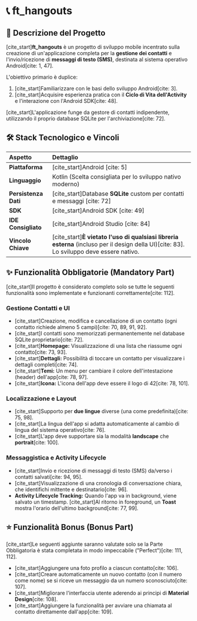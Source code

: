 # 📞 ft_hangouts

## 📝 Descrizione del Progetto

[cite_start]**ft_hangouts** è un progetto di sviluppo mobile incentrato sulla creazione di un'applicazione completa per la **gestione dei contatti** e l'invio/ricezione di **messaggi di testo (SMS)**, destinata al sistema operativo Android[cite: 1, 47].

L'obiettivo primario è duplice:
1.  [cite_start]Familiarizzare con le basi dello sviluppo Android[cite: 3].
2.  [cite_start]Acquisire esperienza pratica con il **Ciclo di Vita dell'Activity** e l'interazione con l'Android SDK[cite: 48].

[cite_start]L'applicazione funge da gestore di contatti indipendente, utilizzando il proprio database SQLite per l'archiviazione[cite: 72].

## 🛠️ Stack Tecnologico e Vincoli

| Aspetto | Dettaglio |
| :--- | :--- |
| **Piattaforma** | [cite_start]Android [cite: 5] |
| **Linguaggio** | Kotlin (Scelta consigliata per lo sviluppo nativo moderno) |
| **Persistenza Dati** | [cite_start]Database **SQLite** custom per contatti e messaggi [cite: 72] |
| **SDK** | [cite_start]Android SDK [cite: 49] |
| **IDE Consigliato** | [cite_start]Android Studio [cite: 84] |
| **Vincolo Chiave** | [cite_start]**È vietato l'uso di qualsiasi libreria esterna** (incluso per il design della UI)[cite: 83]. Lo sviluppo deve essere nativo. |

## ✨ Funzionalità Obbligatorie (Mandatory Part)

[cite_start]Il progetto è considerato completo solo se tutte le seguenti funzionalità sono implementate e funzionanti correttamente[cite: 112].

### Gestione Contatti e UI
* [cite_start]Creazione, modifica e cancellazione di un contatto (ogni contatto richiede almeno 5 campi)[cite: 70, 89, 91, 92].
* [cite_start]I contatti sono memorizzati permanentemente nel database SQLite proprietario[cite: 72].
* [cite_start]**Homepage:** Visualizzazione di una lista che riassume ogni contatto[cite: 73, 93].
* [cite_start]**Dettagli:** Possibilità di toccare un contatto per visualizzare i dettagli completi[cite: 74].
* [cite_start]**Temi:** Un menu per cambiare il colore dell'intestazione (header) dell'app[cite: 78, 97].
* [cite_start]**Icona:** L'icona dell'app deve essere il logo di 42[cite: 78, 101].

### Localizzazione e Layout
* [cite_start]Supporto per **due lingue** diverse (una come predefinita)[cite: 75, 98].
* [cite_start]La lingua dell'app si adatta automaticamente al cambio di lingua del sistema operativo[cite: 76].
* [cite_start]L'app deve supportare sia la modalità **landscape** che **portrait**[cite: 100].

### Messaggistica e Activity Lifecycle
* [cite_start]Invio e ricezione di messaggi di testo (SMS) da/verso i contatti salvati[cite: 94, 95].
* [cite_start]Visualizzazione di una cronologia di conversazione chiara, che identifichi mittente e destinatario[cite: 96].
* **Activity Lifecycle Tracking:** Quando l'app va in background, viene salvato un timestamp. [cite_start]Al ritorno in foreground, un **Toast** mostra l'orario dell'ultimo background[cite: 77, 99].

## ⭐ Funzionalità Bonus (Bonus Part)

[cite_start]Le seguenti aggiunte saranno valutate solo se la Parte Obbligatoria è stata completata in modo impeccabile ("Perfect")[cite: 111, 112].

* [cite_start]Aggiungere una foto profilo a ciascun contatto[cite: 106].
* [cite_start]Creare automaticamente un nuovo contatto (con il numero come nome) se si riceve un messaggio da un numero sconosciuto[cite: 107].
* [cite_start]Migliorare l'interfaccia utente aderendo ai principi di **Material Design**[cite: 108].
* [cite_start]Aggiungere la funzionalità per avviare una chiamata al contatto direttamente dall'app[cite: 109].

